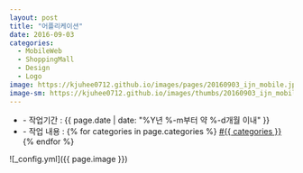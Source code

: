 ```yaml
---
layout: post
title: "어플리케이션"
date: 2016-09-03
categories:
  - MobileWeb
  - ShoppingMall
  - Design
  - Logo
image: https://kjuhee0712.github.io/images/pages/20160903_ijn_mobile.jpg
image-sm: https://kjuhee0712.github.io/images/thumbs/20160903_ijn_mobile.jpg
---
```


<ul class="inform">
	<li class="preview__date" itemprop="datePublished" datetime="{{ page.date | date_to_xmlschema }}">- 작업기간 : {{ page.date | date: "%Y년 %-m부터 약 %-d개월 이내" }}</li>
	<li class="preview__catetory" itemprop="catetory">- 작업 내용 :
		{% for categories in page.categories %}
           <a href="/category/{{ categories }}/">#{{ categories }}</a>     
      	{% endfor %}</li>
</ul>

![_config.yml]({{ page.image }})


